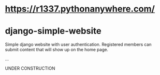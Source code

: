 # https://r1337.pythonanywhere.com/
# django-simple-website

Simple django website with user authentication. Registered members can submit content that will show up on the home page.

...

UNDER CONSTRUCTION
